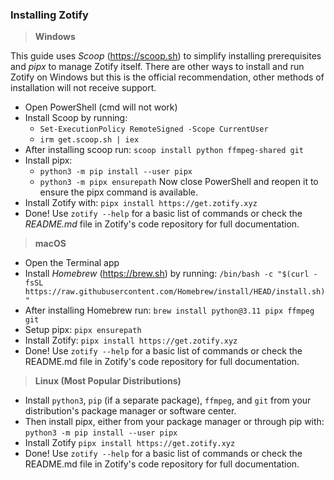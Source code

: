 ### Installing Zotify

> **Windows**

This guide uses *Scoop* (https://scoop.sh) to simplify installing prerequisites and *pipx* to manage Zotify itself. 
There are other ways to install and run Zotify on Windows but this is the official recommendation, other methods of installation will not receive support.

- Open PowerShell (cmd will not work)
- Install Scoop by running:
  - `Set-ExecutionPolicy RemoteSigned -Scope CurrentUser`
  - `irm get.scoop.sh | iex`
- After installing scoop run: `scoop install python ffmpeg-shared git`
- Install pipx:
  - `python3 -m pip install --user pipx`
  - `python3 -m pipx ensurepath`
Now close PowerShell and reopen it to ensure the pipx command is available.
- Install Zotify with: `pipx install https://get.zotify.xyz`
- Done! Use `zotify --help` for a basic list of commands or check the *README.md* file in Zotify's code repository for full documentation.

> **macOS**
- Open the Terminal app
- Install *Homebrew* (https://brew.sh) by running: `/bin/bash -c "$(curl -fsSL https://raw.githubusercontent.com/Homebrew/install/HEAD/install.sh)"`
- After installing Homebrew run: `brew install python@3.11 pipx ffmpeg git`
- Setup pipx: `pipx ensurepath`
- Install Zotify: `pipx install https://get.zotify.xyz`
- Done! Use `zotify --help` for a basic list of commands or check the README.md file in Zotify's code repository for full documentation.

> **Linux (Most Popular Distributions)**
- Install `python3`, `pip` (if a separate package), `ffmpeg`, and `git` from your distribution's package manager or software center.
- Then install pipx, either from your package manager or through pip with: `python3 -m pip install --user pipx`
- Install Zotify `pipx install https://get.zotify.xyz`
- Done! Use `zotify --help` for a basic list of commands or check the README.md file in Zotify's code repository for full documentation.